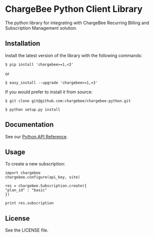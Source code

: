 # ChargeBee Python Client Library

The python library for integrating with ChargeBee Recurring Billing and Subscription Management solution.

## Installation

Install the latest version of the library with the following commands:

    $ pip install 'chargebee>=1,<3'
  
or
  
    $ easy_install --upgrade 'chargebee>=1,<3'

If you would prefer to install it from source:
  
    $ git clone git@github.com:chargebee/chargebee-python.git
  
    $ python setup.py install
  
## Documentation

See our [Python API Reference](https://apidocs.chargebee.com/docs/api/v1/?lang=python "API Reference").

## Usage

To create a new subscription:
  
    import chargebee
    chargebee.configure(api_key, site)

    res = chargebee.Subscription.create({
    "plan_id" : "basic"
    })

    print res.subscription

## License

See the LICENSE file.